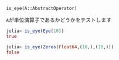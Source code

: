 `is_eye(A::AbstractOperator)`

`A`が単位演算子であるかどうかをテストします

```julia
julia> is_eye(Eye(10))
true

julia> is_eye(Zeros(Float64,(10,),(10,)))
false

```
